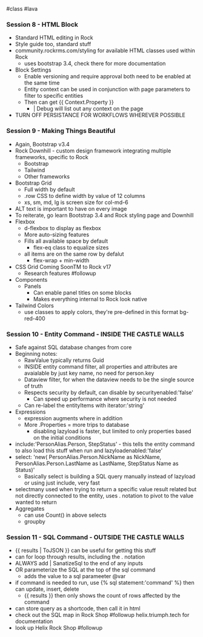 #class #lava
### Session 8 - HTML Block
- Standard HTML editing in Rock
- Style guide too, standard stuff
- community.rockrms.com/styling for available HTML classes used within Rock
	- uses bootstrap 3.4, check there for more documentation
- Block Settings
	- Enable versioning and require approval both need to be enabled at the same time
	- Entity context can be used in conjunction with page parameters to filter to specific entities
	- Then can get {{ Context.Property }}
		- | Debug will list out any context on the page
- TURN OFF PERSISTANCE FOR WORKFLOWS WHEREVER POSSIBLE
### Session 9 - Making Things Beautiful
- Again, Bootstrap v3.4
- Rock Downhill - custom design framework integrating multiple frameworks, specific to Rock
	- Bootstrap
	- Tailwind
	- Other frameworks
- Bootstrap Grid
	- Full width by default
	- .row CSS to define width by value of 12 columns
	- xs, sm, md, lg is screen size for col-md-6
- ALT text is important to have on every image
- To reiterate, go learn Bootstrap 3.4 and Rock styling page and Downhill
- Flexbox
	- d-flexbox to display as flexbox
	- More auto-sizing features
	- Fills all available space by default
		- flex-eq class to equalize sizes
	- all items are on the same row by defalut
		- flex-wrap + min-width
- CSS Grid Coming SoonTM to Rock v17
	- Research features #followup
- Components
	- Panels
		- Can enable panel titles on some blocks
		- Makes everything internal to Rock look native
- Tailwind Colors
	- use classes to apply colors, they're pre-defined in this format bg-red-400
### Session 10 - Entity Command - INSIDE THE CASTLE WALLS
- Safe against SQL database changes from core
- Beginning notes:
	- RawValue typically returns Guid
	- INSIDE entity command filter, all properties and attributes are avaialable by just key name, no need for person.key
	- Dataview filter, for when the dataview needs to be the single source of truth
	- Respects security by default, can disable by securityenabled:'false'
		- Can speed up performance where security is not needed
	- Can re-label the entityItems with iterator:'string'
- Expressions
	- expression augments where in addition 
	- More .Properties = more trips to database
		- disabling lazyload is faster, but limited to only properties based on the initial conditions
- include:'PersonAlias.Person, StepStatus' - this tells the entity command to also load this stuff when run and lazyloadenabled:'false'
- select: 'new( PersonAlias.Person.NickName as NickName,
	PersonAlias.Person.LastName as LastName,
	StepStatus Name as Status)'
	- Basically select is building a SQL query manually instead of lazyload or using just include, very fast
- selectmany used when trying to return a specific value result related but not directly connected to the entity, uses . notation to pivot to the value wanted to return
- Aggregates
	- can use Count() in above selects
	- groupby
### Session 11 - SQL Command - OUTSIDE THE CASTLE WALLS
- {{ results | ToJSON }} can be useful for getting this stuff
- can for loop through results, including the . notation
- ALWAYS add | SanatizeSql to the end of any inputs
- OR parameterize the SQL at the top of the sql command
	- adds the value to a sql parameeter @var
- if command is needed to run, use {% sql statement:'command' %} then can update, insert, delete
	- {{ results }} then only shows the count of rows affected by the command
- can store query as a shortcode, then call it in html
- check out the SQL map in Rock Shop #followup helix.triumph.tech for documentation
- look up Helix Rock Shop #followup
